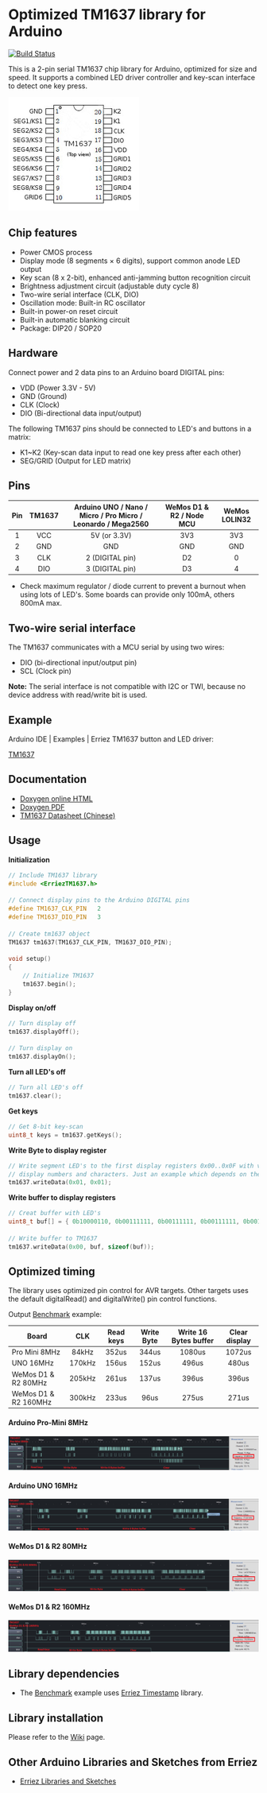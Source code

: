 # Optimized TM1637 library for Arduino
[![Build Status](https://travis-ci.org/Erriez/ErriezTM1637.svg?branch=master)](https://travis-ci.org/Erriez/ErriezTM1637)

This is a 2-pin serial TM1637 chip library for Arduino, optimized for size and speed. It supports a combined LED driver controller and key-scan interface to detect one key press.

![TM1637 chip](https://raw.githubusercontent.com/Erriez/ErriezTM1637/master/extras/TM1637_pins.jpg)


## Chip features

- Power CMOS process
- Display mode (8 segments × 6 digits), support common anode LED output
- Key scan (8 x 2-bit), enhanced anti-jamming button recognition circuit
- Brightness adjustment circuit (adjustable duty cycle 8)
- Two-wire serial interface (CLK, DIO)
- Oscillation mode: Built-in RC oscillator
- Built-in power-on reset circuit
- Built-in automatic blanking circuit
- Package: DIP20 / SOP20


## Hardware

Connect power and 2 data pins to an Arduino board DIGITAL pins:
* VDD (Power 3.3V - 5V)
* GND (Ground)
* CLK (Clock)
* DIO (Bi-directional data input/output)

The following TM1637 pins should be connected to LED's and buttons in a matrix:  
* K1~K2 (Key-scan data input to read one key press after each other)
* SEG/GRID (Output for LED matrix)


## Pins

| Pin  | TM1637 | Arduino UNO / Nano / Micro / Pro Micro / Leonardo / Mega2560 | WeMos D1 & R2 / Node MCU | WeMos LOLIN32 |
| :--: | :----: | :----------------------------------------------------------: | :----------------------: | :-----------: |
|  1   |  VCC   |                         5V (or 3.3V)                         |           3V3            |      3V3      |
|  2   |  GND   |                             GND                              |           GND            |      GND      |
|  3   |  CLK   |                       2 (DIGITAL pin)                        |            D2            |       0       |
|  4   |  DIO   |                       3 (DIGITAL pin)                        |            D3            |       4       |

* Check maximum regulator / diode current to prevent a burnout when using lots of LED's. Some boards can provide only 100mA, others 800mA max.


## Two-wire serial interface

The TM1637 communicates with a MCU serial by using two wires:

* DIO (bi-directional input/output pin)
* SCL (Clock pin)

**Note:** The serial interface is not compatible with I2C or TWI, because no device address with read/write bit is used.


## Example

Arduino IDE | Examples | Erriez TM1637 button and LED driver:

[TM1637](https://github.com/Erriez/ErriezTM1637/blob/master/examples/TM1637/TM1637.ino)


## Documentation

- [Doxygen online HTML](https://Erriez.github.io/ErriezTM1637)
- [Doxygen PDF](https://github.com/Erriez/ErriezTM1637/raw/gh-pages/latex/ErriezTM1637.pdf)
- [TM1637 Datasheet (Chinese)](https://github.com/Erriez/ErriezTM1637/blob/master/extras/TM1637_datasheet_chinese.pdf)


## Usage

**Initialization**

```c++
// Include TM1637 library
#include <ErriezTM1637.h>
  
// Connect display pins to the Arduino DIGITAL pins
#define TM1637_CLK_PIN   2
#define TM1637_DIO_PIN   3

// Create tm1637 object
TM1637 tm1637(TM1637_CLK_PIN, TM1637_DIO_PIN);

void setup()
{
    // Initialize TM1637
    tm1637.begin();
}
```

**Display on/off**

```c++
// Turn display off
tm1637.displayOff();
  
// Turn display on
tm1637.displayOn();
```

**Turn all LED's off**

```c++
// Turn all LED's off
tm1637.clear();
```

**Get keys**

```c++
// Get 8-bit key-scan
uint8_t keys = tm1637.getKeys();
```

**Write Byte to display register**

```c++
// Write segment LED's to the first display registers 0x00..0x0F with value 0x00..0xff to
// display numbers and characters. Just an example which depends on the hardware:
tm1637.writeData(0x01, 0x01);
```

**Write buffer to display registers**

```c++
// Creat buffer with LED's
uint8_t buf[] = { 0b10000110, 0b00111111, 0b00111111, 0b00111111, 0b00111111, 0b00111111};

// Write buffer to TM1637
tm1637.writeData(0x00, buf, sizeof(buf));
```

## Optimized timing

The library uses optimized pin control for AVR targets. Other targets uses the default digitalRead() and digitalWrite() pin control functions.

Output [Benchmark](https://github.com/Erriez/ErriezTM1637/blob/master/examples/Benchmark/Benchmark.ino) example:

| Board                |  CLK   | Read keys | Write Byte | Write 16 Bytes buffer | Clear display |
| -------------------- | :----: | :-------: | :--------: | :-------------------: | :-----------: |
| Pro Mini 8MHz        | 84kHz  |   352us   |   344us    |        1080us         |    1072us     |
| UNO 16MHz            | 170kHz |   156us   |   152us    |         496us         |     480us     |
| WeMos D1 & R2 80MHz  | 205kHz |   261us   |   137us    |         396us         |     396us     |
| WeMos D1 & R2 160MHz | 300kHz |   233us   |    96us    |         275us         |     271us     |

#### Arduino Pro-Mini 8MHz

![TM1637 Arduino Pro-Mini 8MHz timing](https://raw.githubusercontent.com/Erriez/ErriezTM1637/master/extras/TM1637_timing_ProMini_8MHz.png)

#### Arduino UNO 16MHz

![TM1637 Arduino UNO 16MHz timing](https://raw.githubusercontent.com/Erriez/ErriezTM1637/master/extras/TM1637_timing_Arduino_UNO_16MHz.png)

#### WeMos D1 & R2 80MHz

![TM1637 WeMos D1 & R2 40MHz timing](https://raw.githubusercontent.com/Erriez/ErriezTM1637/master/extras/TM1637_timing_WeMos_D1_R2_80MHz.png)

#### WeMos D1 & R2 160MHz

![TM1637 WeMos D1 & R2 160MHz timing](https://raw.githubusercontent.com/Erriez/ErriezTM1637/master/extras/TM1637_timing_WeMos_D1_R2_160MHz.png)

## Library dependencies

- The [Benchmark](https://github.com/Erriez/ErriezTM1637/blob/master/examples/Benchmark/Benchmark.ino) example uses [Erriez Timestamp](https://github.com/Erriez/ErriezTimestamp) library.


## Library installation

Please refer to the [Wiki](https://github.com/Erriez/ErriezArduinoLibrariesAndSketches/wiki) page.


## Other Arduino Libraries and Sketches from Erriez

* [Erriez Libraries and Sketches](https://github.com/Erriez/ErriezArduinoLibrariesAndSketches)
